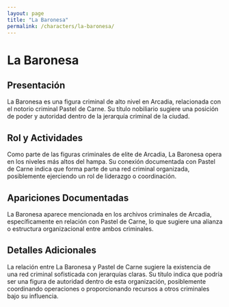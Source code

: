 ```yaml
---
layout: page
title: "La Baronesa"
permalink: /characters/la-baronesa/
---
```


# La Baronesa

## Presentación
La Baronesa es una figura criminal de alto nivel en Arcadia, relacionada con el notorio criminal Pastel de Carne. Su título nobiliario sugiere una posición de poder y autoridad dentro de la jerarquía criminal de la ciudad.

## Rol y Actividades
Como parte de las figuras criminales de elite de Arcadia, La Baronesa opera en los niveles más altos del hampa. Su conexión documentada con Pastel de Carne indica que forma parte de una red criminal organizada, posiblemente ejerciendo un rol de liderazgo o coordinación.

## Apariciones Documentadas
La Baronesa aparece mencionada en los archivos criminales de Arcadia, específicamente en relación con Pastel de Carne, lo que sugiere una alianza o estructura organizacional entre ambos criminales.

## Detalles Adicionales
La relación entre La Baronesa y Pastel de Carne sugiere la existencia de una red criminal sofisticada con jerarquías claras. Su título indica que podría ser una figura de autoridad dentro de esta organización, posiblemente coordinando operaciones o proporcionando recursos a otros criminales bajo su influencia.